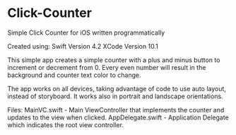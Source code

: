 # Click-Counter
Simple Click Counter for iOS written programmatically

Created using:
Swift Version 4.2
XCode Version 10.1

This simple app creates a simple counter with a plus and minus button to increment or decrement from 0.  Every even number will result in the background and counter text color to change.  

The app works on all devices, taking advantage of code to use auto layout, instead of storyboard.  It works also in portrait and landscape orientations. 

Files:
MainVC.swift - Main ViewController that implements the counter and updates to the view when clicked.
AppDelegate.swift - Application Delegate which indicates the root view controller.
